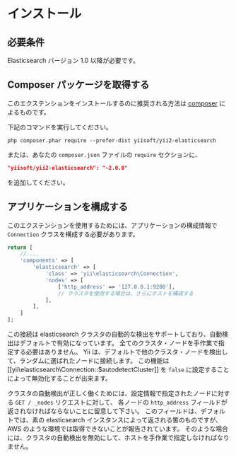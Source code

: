 インストール
============

## 必要条件

Elasticsearch バージョン 1.0 以降が必要です。

## Composer パッケージを取得する

このエクステンションをインストールするのに推奨される方法は [composer](http://getcomposer.org/download/) によるものです。

下記のコマンドを実行してください。

```
php composer.phar require --prefer-dist yiisoft/yii2-elasticsearch
```

または、あなたの `composer.json` ファイルの `require` セクションに、

```json
"yiisoft/yii2-elasticsearch": "~2.0.0"
```

を追加してください。

## アプリケーションを構成する

このエクステンションを使用するためには、アプリケーションの構成情報で `Connection` クラスを構成する必要があります。

```php
return [
    //....
    'components' => [
        'elasticsearch' => [
            'class' => 'yii\elasticsearch\Connection',
            'nodes' => [
                ['http_address' => '127.0.0.1:9200'],
                // クラスタを使用する場合は、さらにホストを構成する
            ],
        ],
    ]
];
```

この接続は elasticsearch クラスタの自動的な検出をサポートしており、自動検出はデフォルトで有効になっています。
全てのクラスタ・ノードを手作業で指定する必要はありません。
Yii は、デフォルトで他のクラスタ・ノードを検出して、ランダムに選ばれたノードに接続します。
この機能は [[yii\elasticsearch\Connection::$autodetectCluster]] を `false` に設定することによって無効化することが出来ます。

クラスタの自動検出が正しく働くためには、設定情報で指定されたノードに対する `GET / _nodes` リクエストに対して、
各ノードの `http_address` フィールドが返されなければならないことに留意して下さい。
このフィールドは、デフォルトでは、素の elasticsearch インスタンスによって返される筈のものですが、AWS のような環境では取得できないことが報告されています。
そのような場合には、クラスタの自動検出を無効にして、ホストを手作業で指定しなければなりません。
